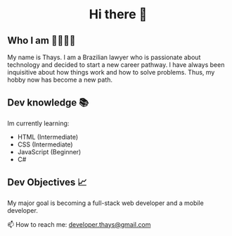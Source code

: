 
<h1 align="center">Hi there 👋</h1>
<h2>Who I am 🖐🏻🤷‍♀️</h2>
<p>
  My name is Thays. I am a Brazilian lawyer who is passionate about technology
  and decided to start a new career pathway. I have always been inquisitive
  about how things work and how to solve problems. Thus, my hobby now has become
  a new path.
</p>

<h2>Dev knowledge 📚</h2>
<p>Im currently learning:</p>
    <ul>
        <li>HTML (Intermediate)</li>
        <li>CSS (Intermediate)</li>
        <li>JavaScript (Beginner) </li>
        <li> C#</li>
    </ul>
      
  

<h2>Dev Objectives 📈</h2>
<p>
  My major goal is becoming a full-stack web developer and a mobile developer.
</p>


 📫 How to reach me: developer.thays@gmail.com

<!--
**tatacsd/tatacsd** is a ✨ _special_ ✨ repository because its `README.md` (this file) appears on your GitHub profile.

Here are some ideas to get you started:

- 🔭 I’m currently working on ...
- 🌱 I’m currently learning ...
- 👯 I’m looking to collaborate on ...
- 🤔 I’m looking for help with ...
- 💬 Ask me about ...
-
- 😄 Pronouns: ...
- ⚡ Fun fact: ...
-->
